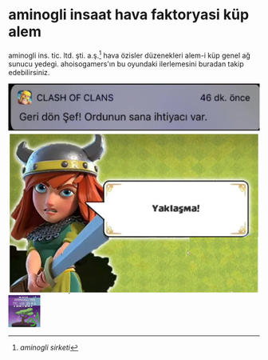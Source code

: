 # aminogli insaat hava faktoryasi küp alem

aminogli ins. tic. ltd. şti. a.ş.[^1] hava özisler düzenekleri alem-i küp genel ağ sunucu yedegi.
ahoisogamers'ın bu oyundaki ilerlemesini buradan takip edebilirsiniz.

<img src="./SRC/geri-don.jpg" width="1000px">

<img src="./SRC/yaklasma.jpg" width="1000px">

<img src="./server-icon.png" width="64px">

[^1]: *aminogli sirketi*

